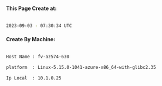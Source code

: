 
   
#### This Page Create at:

```bash

2023-09-03 - 07:30:34 UTC

```

#### Create By Machine:

```bash

Host Name : fv-az574-630

platform  : Linux-5.15.0-1041-azure-x86_64-with-glibc2.35

Ip Local  : 10.1.0.25

```


